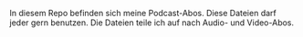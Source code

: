 In diesem Repo befinden sich meine Podcast-Abos.
Diese Dateien darf jeder gern benutzen.
Die Dateien teile ich auf nach Audio- und Video-Abos.
